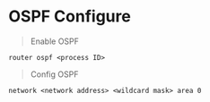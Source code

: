 # OSPF Configure

> Enable OSPF
```
router ospf <process ID>
```

> Config OSPF
```
network <network address> <wildcard mask> area 0
```